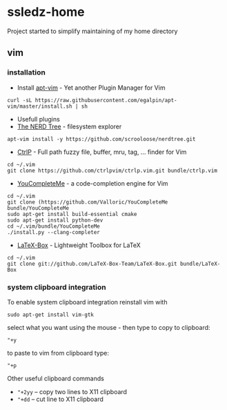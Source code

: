 # ssledz-home
Project started to simplify maintaining of my home directory

## vim

### installation

* Install [apt-vim](https://github.com/egalpin/apt-vim) - Yet another Plugin Manager for Vim
```
curl -sL https://raw.githubusercontent.com/egalpin/apt-vim/master/install.sh | sh
```
* Usefull plugins
 * [The NERD Tree](https://github.com/scrooloose/nerdtree) - filesystem explorer
 ```
 apt-vim install -y https://github.com/scrooloose/nerdtree.git
 ```
 * [CtrlP](https://github.com/ctrlpvim/ctrlp.vim) - Full path fuzzy file, buffer, mru, tag, ... finder for Vim
 ```
 cd ~/.vim
 git clone https://github.com/ctrlpvim/ctrlp.vim.git bundle/ctrlp.vim
 ```
 * [YouCompleteMe](https://github.com/Valloric/YouCompleteMe) - a code-completion engine for Vim
 ```
 cd ~/.vim
 git clone (https://github.com/Valloric/YouCompleteMe bundle/YouCompleteMe
 sudo apt-get install build-essential cmake
 sudo apt-get install python-dev
 cd ~/.vim/bundle/YouCompleteMe
 ./install.py --clang-completer
 ```
 * [LaTeX-Box](https://github.com/LaTeX-Box-Team/LaTeX-Box) - Lightweight Toolbox for LaTeX
 ```
 cd ~/.vim
 git clone git://github.com/LaTeX-Box-Team/LaTeX-Box.git bundle/LaTeX-Box
 ```

### system clipboard integration

To enable system clipboard integration reinstall vim with
```
sudo apt-get install vim-gtk
```

select what you want using the mouse - then type to copy to clipboard:

```
"+y
```

to paste to vim from clipboard type:

```
"+p
```

Other useful clipboard commands
* ```"+2yy``` – copy two lines to X11 clipboard
* ```"+dd``` – cut line to X11 clipboard
